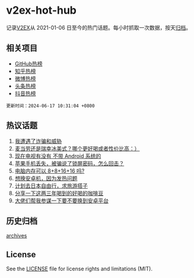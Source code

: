 # v2ex-hot-hub

 记录[V2EX](https://www.v2ex.com/)从 2021-01-06 日至今的热门话题。每小时抓取一次数据，按天[归档](archives)。
 
 ## 相关项目

- [GitHub热榜](https://github.com/snaildev/github-hot-hub)
- [知乎热榜](https://github.com/snaildev/zhihu-hot-hub)
- [微博热榜](https://github.com/snaildev/weibo-hot-hub)
- [头条热榜](https://github.com/snaildev/toutiao-hot-hub)
- [抖音热榜](https://github.com/snaildev/douyin-hot-hub)


 `更新时间：2024-06-17 10:31:04 +0800`

## 热议话题

1. [我遭遇了诈骗和威胁](https://www.v2ex.com/t/1050019)
1. [麦当劳还是瑞幸冰美式？哪个更好喝或者性价比高：）](https://www.v2ex.com/t/1049971)
1. [现在电视有没有 不带 Android 系统的](https://www.v2ex.com/t/1049940)
1. [苹果手机丢失，被骗说了锁屏密码，怎么回击？](https://www.v2ex.com/t/1050038)
1. [电脑内存可以 8+8+16+16 吗?](https://www.v2ex.com/t/1049922)
1. [想换安卓机，因为发热问题](https://www.v2ex.com/t/1049912)
1. [计划去日本自由行，求旅游搭子](https://www.v2ex.com/t/1050037)
1. [分享一下这两三年喝到的好喝的咖啡豆](https://www.v2ex.com/t/1049943)
1. [大佬们帮我参谋一下要不要换到安卓平台](https://www.v2ex.com/t/1049942)

## 历史归档

[archives](archives)

## License

See the [LICENSE](LICENSE) file for license rights and limitations (MIT).

